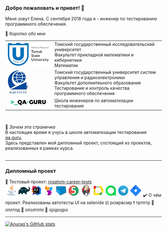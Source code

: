 ### Добро пожаловать и привет! :cherry_blossom:
Меня зовут Елена. С сентября 2018 года я - инженер по тестированию программного обеспечения.</br>

:small_blue_diamond:  _Коротко обо мне_

<!--
**ElenaSkorobodilova/ElenaSkorobodilova** is a ✨ _special_ ✨ repository because its `README.md` (this file) appears on your GitHub profile.

Here are some ideas to get you started:

- 🔭 I’m currently working on ...
- 🌱 I’m currently learning ...
- 👯 I’m looking to collaborate on ...
- 🤔 I’m looking for help with ...
- 💬 Ask me about ...
- 📫 How to reach me: ...
- 😄 Pronouns: ...
- ⚡ Fun fact: ...
-->

<table width="100%" border='0'>
   <tr> 
    <td width="30%" valign="top"><img src="https://github.com/ElenaSkorobodilova/ElenaSkorobodilova/blob/main/TSU80.jpg"></td><td valign="middle">Томский государственный исследовательский университет</br>Факультет прикладной математики и кибернетики</br>Математик</td></tr>
    <tr><td width="30%" valign="top"><img src="https://github.com/ElenaSkorobodilova/ElenaSkorobodilova/blob/main/FDO80.jpg"></td><td valign="middle">Томский государственный университет систем управления и радиоэлектроники</br>Факультет дополнитеьного образования</br>Тестирование и контроль качества программного обеспечения</td>
    <tr><td width="30%" valign="top"><img src="https://github.com/ElenaSkorobodilova/ElenaSkorobodilova/blob/main/qa-guru80.png"></td><td valign="middle">Школа инженеров по автоматизации тестирования</td></tr>
   </tr>
  </table>
  </br>
  
:small_blue_diamond:  _Зачем эта страничка_  
В настоящее время я учусь в школе автоматизации тестирования <a target="_blank" href="https://qa.guru">qa.guru</a>.</br>
Здесь представлен мой дипломный проект, состоящий из проектов, реализованных в рамках курса.
</br></br>

----
### Дипломный проект
:link: Тестовый проект: <a target="_blank" href="https://github.com/ElenaSkorobodilova/rosatom-career-tests">rosatom-career-tests</a></br>
![This is an image](/icons/Java.png)![This is an image](/icons/Gradle.png)![This is an image](/icons/Intelij_IDEA.png)![This is an image](/icons/Selenide.png)![This is an image](/icons/Selenoid.png)![This is an image](/icons/JUnit5.png)![This is an image](/icons/Jenkins.png)![This is an image](/icons/Allure_Report.png)![This is an image](/icons/AllureTestOps.png)![This is an image](/icons/Telegram.png)![This is an image](/icons/Jira.png)
:heavy_check_mark: О чём проект:
Реализованы автотесты UI на selenide 
:ballot_box_with_check: рсмрвсмр
:heavy_exclamation_mark: тртптр
:triangular_flag_on_post: лллтлд
:beginner: отолтлтл
:notebook: ojojpojpo

----

[![Anurag's GitHub stats](https://github-readme-stats.vercel.app/api?username=ElenaSkorobodilova)](https://github.com/ElenaSkorobodilova/github-readme-stats)
